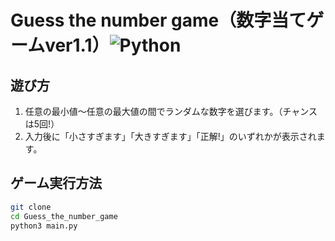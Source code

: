 # Guess the number game（数字当てゲームver1.1）![Python](https://img.shields.io/badge/Python-3776AB?logo=python&logoColor=white)


## 遊び方
1. 任意の最小値〜任意の最大値の間でランダムな数字を選びます。（チャンスは5回!）
2. 入力後に「小さすぎます」「大きすぎます」「正解!」のいずれかが表示されます。


## ゲーム実行方法

````bash
git clone 
cd Guess_the_number_game
python3 main.py
````